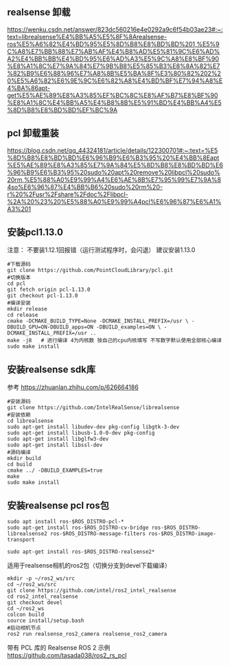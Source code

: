 
## realsense 卸载

https://wenku.csdn.net/answer/823dc560216e4e0292a9c6f54b03ae23#:~:text=librealsense%E4%BB%A5%E5%8F%8Arealsense-ros%E5%A6%82%E4%BD%95%E5%8D%B8%E8%BD%BD%201,%E5%9C%A8%E7%BB%88%E7%AB%AF%E4%B8%AD%E5%81%9C%E6%AD%A2%E4%BB%BB%E4%BD%95%E6%AD%A3%E5%9C%A8%E8%BF%90%E8%A1%8C%E7%9A%84%E7%9B%B8%E5%85%B3%E8%8A%82%E7%82%B9%E6%88%96%E7%A8%8B%E5%BA%8F%E3%80%82%202%20%E5%A6%82%E6%9E%9C%E6%82%A8%E4%BD%BF%E7%94%A8%E4%BA%86apt-get%E5%AE%89%E8%A3%85%EF%BC%8C%E8%AF%B7%E8%BF%90%E8%A1%8C%E4%BB%A5%E4%B8%8B%E5%91%BD%E4%BB%A4%E5%8D%B8%E8%BD%BD%EF%BC%9A

## pcl 卸载重装
https://blog.csdn.net/qq_44324181/article/details/122300701#:~:text=%E5%8D%B8%E8%BD%BD%E6%96%B9%E6%B3%95%20%E4%BB%8Eapt%E5%AE%89%E8%A3%85%E7%9A%84%E5%8D%B8%E8%BD%BD%E6%96%B9%E6%B3%95%20sudo%20apt%20remove%20libpcl%20sudo%20rm,%E5%88%A0%E9%99%A4%E6%AE%8B%E7%95%99%E7%9A%84so%E6%96%87%E4%BB%B6%20sudo%20rm%20-r%20%2Fusr%2Fshare%2Fdoc%2Flibpcl-%2A%20%23%20%E5%88%A0%E9%99%A4pcl%E6%96%87%E6%A1%A3%201

## 安装pcl1.13.0
注意： 不要装1.12.1回报错（运行测试程序时，会闪退）  建议安装1.13.0

```
#下载源码
git clone https://github.com/PointCloudLibrary/pcl.git
#切换版本
cd pcl 
git fetch origin pcl-1.13.0
git checkout pcl-1.13.0
#编译安装
mkdir release 
cd release
cmake -DCMAKE_BUILD_TYPE=None -DCMAKE_INSTALL_PREFIX=/usr \ -DBUILD_GPU=ON-DBUILD_apps=ON -DBUILD_examples=ON \ -DCMAKE_INSTALL_PREFIX=/usr .. 
make -j8   # 进行编译 4为内核数 按自己的cpu内核填写 不写数字默认使用全部核心编译
sudo make install
```



## 安装realsense sdk库
参考 https://zhuanlan.zhihu.com/p/626664186

```
#安装源码
git clone https://github.com/IntelRealSense/librealsense
#安装依赖
cd librealsense
sudo apt-get install libudev-dev pkg-config libgtk-3-dev
sudo apt-get install libusb-1.0-0-dev pkg-config
sudo apt-get install libglfw3-dev
sudo apt-get install libssl-dev
#源码编译
mkdir build
cd build
cmake ../ -DBUILD_EXAMPLES=true
make
sudo make install 
```



## 安装realsense pcl ros包
```
sudo apt install ros-$ROS_DISTRO-pcl-*
sudo apt-get install ros-$ROS_DISTRO-cv-bridge ros-$ROS_DISTRO-librealsense2 ros-$ROS_DISTRO-message-filters ros-$ROS_DISTRO-image-transport

sudo apt-get install ros-$ROS_DISTRO-realsense2*
```

适用于realsense相机的ros2包（切换分支到devel下载编译）
```
mkdir -p ~/ros2_ws/src
cd ~/ros2_ws/src
git clone https://github.com/intel/ros2_intel_realsense
cd ros2_intel_realsense
git checkout devel
cd ~/ros2_ws
colcon build
source install/setup.bash
#启动相机节点
ros2 run realsense_ros2_camera realsense_ros2_camera
```

带有 PCL 库的 Realsense ROS 2 示例
https://github.com/tasada038/ros2_rs_pcl